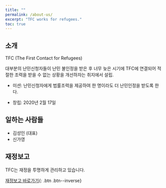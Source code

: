```yaml
---
title: ""
permalink: /about-us/
excerpt: "TFC works for refugees."
toc: true
---
```


## 소개

TFC (The First Contact for Refugees)

대부분의 난민신청자들이 난민 불인정을 받은 후 너무 늦은 시기에 TFC에 연결되어 적절한 조력을 받을 수 없는 상황을 개선하자는 취지에서 설립.  

- 미션: 난민신청자에게 법률조력을 제공하여 한 명이라도 더 난민인정을 받도록 한다. 

- 창립: 2020년 2월 17일


## 일하는 사람들
- 김성인 (대표)
- 신가영


## 재정보고
TFC는 재정을 투명하게 관리하고 있습니다. 

[재정보고 바로가기](/reports){: .btn .btn--inverse}
